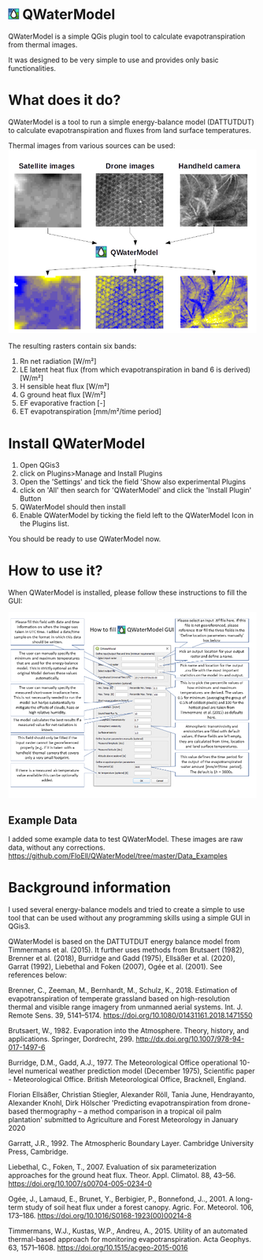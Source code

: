 # ![Logo image](https://github.com/FloEll/QWaterModel/blob/master/icon.png) QWaterModel 
QWaterModel is a simple QGis plugin tool to calculate evapotranspiration from thermal images.

It was designed to be very simple to use and provides only basic functionalities. 

# What does it do? 
QWaterModel is a tool to run a simple energy-balance model (DATTUTDUT) to calculate evapotranspiration and fluxes from land surface temperatures. 

Thermal images from various sources can be used: 
![Functionality explained image](https://github.com/FloEll/QWaterModel/blob/master/images/imageToOutput_Graph.png)

The resulting rasters contain six bands:
1. Rn net radiation [W/m²]
2. LE latent heat flux (from which evapotranspiration in band 6 is derived) [W/m²]
3. H sensible heat flux [W/m²]
4. G ground heat flux [W/m²]
5. EF evaporative fraction [-]
6. ET evapotranspiration [mm/m²/time period]

# Install QWaterModel
1. Open QGis3 
2. click on Plugins>Manage and Install Plugins
3. Open the 'Settings' and tick the field 'Show also experimental Plugins
4. click on 'All' then search for 'QWaterModel' and click the 'Install Plugin' Button
5. QWaterModel should then install
6. Enable QWaterModel by ticking the field left to the QWaterModel Icon in the Plugins list. 

You should be ready to use QWaterModel now. 

# How to use it? 
When QWaterModel is installed, please follow these instructions to fill the GUI:

![GUI explained image](https://github.com/FloEll/QWaterModel/blob/master/images/HowToUseTheGUI.png)

## Example Data
I added some example data to test QWaterModel. These images are raw data, without any corrections. 
https://github.com/FloEll/QWaterModel/tree/master/Data_Examples

# Background information
I used several energy-balance models and tried to create a simple to use tool that can be used without any programming skills using a simple GUI in QGis3. 

QWaterModel is based on the DATTUTDUT energy balance model from Timmermans et al. (2015). It further uses methods from Brutsaert (1982), Brenner et al. (2018), Burridge and Gadd (1975), Ellsäßer et al. (2020), Garrat (1992), Liebethal and Foken (2007), Ogée et al. (2001). See references below:

Brenner, C., Zeeman, M., Bernhardt, M., Schulz, K., 2018. Estimation of evapotranspiration of temperate grassland based on high-resolution thermal and visible range imagery from unmanned aerial systems. Int. J. Remote Sens. 39, 5141–5174. https://doi.org/10.1080/01431161.2018.1471550

Brutsaert, W., 1982. Evaporation into the Atmosphere. Theory, history, and applications. Springer, Dordrecht, 299. http://dx.doi.org/10.1007/978-94-017-1497-6

Burridge, D.M., Gadd, A.J., 1977. The Meteorological Office operational 10-level numerical weather prediction model (December 1975), Scientific paper - Meteorological Office. British Meteorological Office, Bracknell, England.

Florian Ellsäßer, Christian Stiegler, Alexander Röll, Tania June, Hendrayanto, Alexander Knohl, Dirk Hölscher 'Predicting evapotranspiration from drone-based thermography – a method comparison in a tropical oil palm plantation' submitted to Agriculture and Forest Meteorology in January 2020

Garratt, J.R., 1992. The Atmospheric Boundary Layer. Cambridge University Press, Cambridge.

Liebethal, C., Foken, T., 2007. Evaluation of six parameterization approaches for the ground heat flux. Theor. Appl. Climatol. 88, 43–56. https://doi.org/10.1007/s00704-005-0234-0

Ogée, J., Lamaud, E., Brunet, Y., Berbigier, P., Bonnefond, J.., 2001. A long-term study of soil heat flux under a forest canopy. Agric. For. Meteorol. 106, 173–186. https://doi.org/10.1016/S0168-1923(00)00214-8

Timmermans, W.J., Kustas, W.P., Andreu, A., 2015. Utility of an automated thermal-based approach for monitoring evapotranspiration. Acta Geophys. 63, 1571–1608. https://doi.org/10.1515/acgeo-2015-0016



